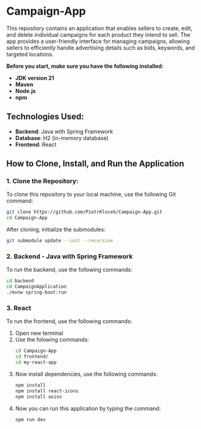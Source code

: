 # Campaign-App

This repository contains an application that enables sellers to create, edit, and delete individual campaigns for each product they intend to sell. The app provides a user-friendly interface for managing campaigns, allowing sellers to efficiently handle advertising details such as bids, keywords, and targeted locations.

**Before you start, make sure you have the following installed:**
- **JDK version 21**
- **Maven**
- **Node.js**
- **npm**

## Technologies Used:

- **Backend**: Java with Spring Framework
- **Database**: H2 (in-memory database)
- **Frontend**: React

## How to Clone, Install, and Run the Application

### 1. Clone the Repository:

To clone this repository to your local machine, use the following Git command:
```bash
git clone https://github.com/PiotrKlocek/Campaign-App.git
cd Campaign-App
```
After cloning, initialize the submodules:
```bash
git submodule update --init --recursive
```

### 2. Backend - Java with Spring Framework

To run the backend, use the following commands:
```bash
cd backend
cd CampaignApplication
./mvnw spring-boot:run
```

### 3. React
To run the frontend, use the following commands:
1. Open new terminal
2. Use the folowing commands:
   ```bash
   cd Campaign-App
   cd frontend/
   cd my-react-app
   ```
3. Now install dependencies, use the following commands:
   ```bash
   npm install
   npm install react-icons
   npm install axios
   ```
4. Now you can run this application by typing the command:
   ```bash
   npm run dev
   ```
   
